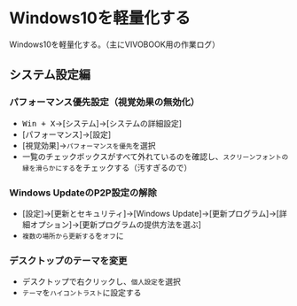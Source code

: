 # Windows10を軽量化する
Windows10を軽量化する。（主にVIVOBOOK用の作業ログ）
## システム設定編
### パフォーマンス優先設定（視覚効果の無効化）
- <kbd>Win + X</kbd>->[システム]->[システムの詳細設定]
- [パフォーマンス]->[設定]
- [視覚効果]->`パフォーマンスを優先`を選択
- 一覧のチェックボックスがすべて外れているのを確認し、`スクリーンフォントの縁を滑らかにする`をチェックする（汚すぎるので）

### Windows UpdateのP2P設定の解除
- [設定]->[更新とセキュリティ]->[Windows Update]->[更新プログラム]->[詳細オプション]->[更新プログラムの提供方法を選ぶ]
- `複数の場所から更新する`を`オフ`に

### デスクトップのテーマを変更
- デスクトップで右クリックし、`個人設定`を選択
- `テーマ`を`ハイコントラスト`に設定する
